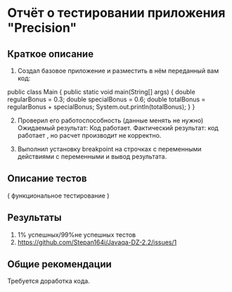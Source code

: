 # Отчёт о тестировании приложения "Precision"

## Краткое описание

1. Создал базовое приложение и разместить в нём переданный вам код:

public class Main {
  public static void main(String[] args) {
    double regularBonus = 0.3;
    double specialBonus = 0.6;
    double totalBonus = regularBonus + specialBonus;
    System.out.println(totalBonus);
  }
}

2. Проверил его работоспособность (данные менять не нужно)
Ожидаемый результат:
Код работает.
Фактический результат:
код работает , но расчет производит не корректно.

3. Выполнил установку breakpoint на строчках с переменными действиями с переменными и вывод результата.


## Описание тестов

( функциональное тестирование ) 

## Результаты

1. 1% успешных/99%не успешных тестов
2. https://github.com/Stepan164i/Javaqa-DZ-2.2/issues/1

## Общие рекомендации

Требуется доработка  кода.